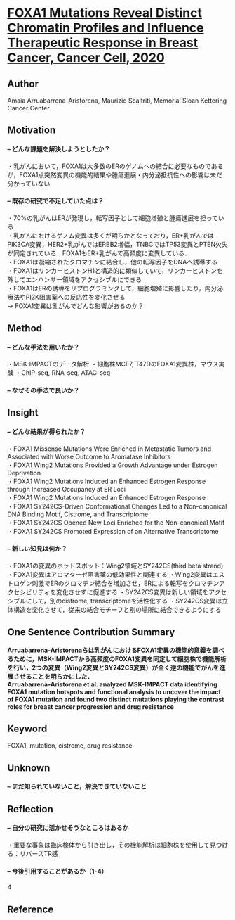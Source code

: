 # [FOXA1 Mutations Reveal Distinct Chromatin Profiles and Influence Therapeutic Response in Breast Cancer, Cancer Cell, 2020](https://doi.org/10.1016/j.ccell.2020.08.003)
## Author
Amaia Arruabarrena-Aristorena, Maurizio Scaltriti, Memorial Sloan Kettering Cancer Center

## Motivation
#### – どんな課題を解決しようとしたか？
・乳がんにおいて，FOXA1は大多数のERのゲノムへの結合に必要なものであるが，FOXA1点突然変異の機能的結果や腫瘍進展・内分泌抵抗性への影響は未だ分かっていない
#### – 既存の研究で不足していた点は？
・70%の乳がんはERが発現し，転写因子として細胞増殖と腫瘍進展を担っている  
・乳がんにおけるゲノム変異は多くが明らかとなっており，ER+乳がんではPIK3CA変異，HER2+乳がんではERBB2増幅，TNBCではTP53変異とPTEN欠失が同定されている．FOXA1もER+乳がんで高頻度に変異している．  
・FOXA1は凝縮されたクロマチンに結合し，他の転写因子をDNAへ誘導する  
・FOXA1はリンカーヒストンH1と構造的に類似していて，リンカーヒストンを外してエンハンサー領域をアクセシブルにできる  
・FOXA1はERの誘導をリプログラミングして，細胞増殖に影響したり，内分泌療法やPI3K阻害薬への反応性を変化させる  
→ FOXA1変異は乳がんでどんな影響があるのか？

## Method
#### – どんな手法を用いたか？
・MSK-IMPACTのデータ解析
・細胞株MCF7, T47DのFOXA1変異株，マウス実験
・ChIP-seq, RNA-seq, ATAC-seq

#### – なぜその手法で良いか？

## Insight
#### – どんな結果が得られたか？
・FOXA1 Missense Mutations Were Enriched in Metastatic Tumors and Associated with Worse Outcome to Aromatase Inhibitors  
・FOXA1 Wing2 Mutations Provided a Growth Advantage under Estrogen Deprivation  
・FOXA1 Wing2 Mutations Induced an Enhanced Estrogen Response through Increased Occupancy at ER Loci   
・FOXA1 Wing2 Mutations Induced an Enhanced Estrogen Response  
・FOXA1 SY242CS-Driven Conformational Changes Led to a Non-canonical DNA Binding Motif, Cistrome, and Transcriptome  
・FOXA1 SY242CS Opened New Loci Enriched for the Non-canonical Motif  
・FOXA1 SY242CS Promoted Expression of an Alternative Transcriptome
#### – 新しい知見は何か？
・FOXA1の変異のホットスポット：Wing2領域とSY242CS(third beta strand)
・FOXA1変異はアロマターゼ阻害薬の低効果性と関連する
・Wing2変異はエストロゲン刺激でERのクロマチン結合を増加させ，ERによる転写をクロマチンアクセシビリティを変化させずに促進する
・SY242CS変異は新しい領域をアクセシブルにして，別のcistrome, transcriptomeを活性化する
・SY242CS変異は立体構造を変化させて，従来の結合モチーフと別の場所に結合できるようにする

## One Sentence Contribution Summary
**Arruabarrena-Aristorenaらは乳がんにおけるFOXA1変異の機能的意義を調べるために，MSK-IMPACTから高頻度のFOXA1変異を同定して細胞株で機能解析を行い，2つの変異（Wing2変異とSY242CS変異）が全く逆の機能でがんを進展させることを明らかにした．  
Arruabarrena-Aristorena et al. analyzed MSK-IMPACT data identifying FOXA1 mutation hotspots and functional analysis to uncover the impact of FOXA1 mutation and found two distinct mutations playing the contrast roles for breast cancer progression and drug resistance**

## Keyword
FOXA1, mutation, cistrome, drug resistance

## Unknown
#### – まだ知られていないこと，解決できていないこと

## Reflection
#### – 自分の研究に活かせそうなところはあるか
・重要な事象は臨床検体から引き出し，その機能解析は細胞株を使用して見つける：リバースTR感

#### – 今後引用することがあるか（1-4）
4

## Reference
